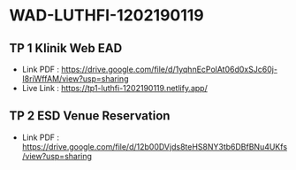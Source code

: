 # WAD-LUTHFI-1202190119

## TP 1 Klinik Web EAD

- Link PDF : https://drive.google.com/file/d/1yqhnEcPolAt06d0xSJc60j-I8riWffAM/view?usp=sharing
- Live Link : https://tp1-luthfi-1202190119.netlify.app/

## TP 2 ESD Venue Reservation

- Link PDF : https://drive.google.com/file/d/12b00DVjds8teHS8NY3tb6DBfBNu4UKfs/view?usp=sharing
